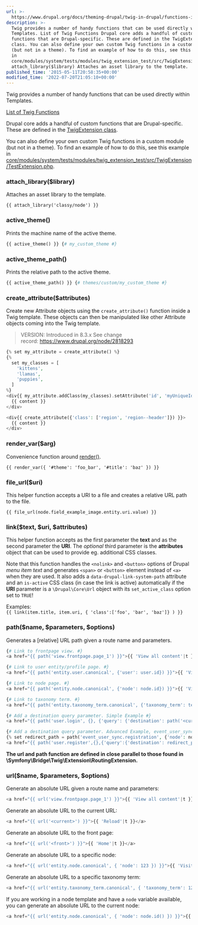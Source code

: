 ```yaml
---
url: >-
  https://www.drupal.org/docs/theming-drupal/twig-in-drupal/functions-in-twig-templates
description: >-
  Twig provides a number of handy functions that can be used directly within
  Templates. List of Twig Functions Drupal core adds a handful of custom
  functions that are Drupal-specific. These are defined in the TwigExtension
  class. You can also define your own custom Twig functions in a custom module
  (but not in a theme). To find an example of how to do this, see this example
  in
  core/modules/system/tests/modules/twig_extension_test/src/TwigExtension/TestExtension.php.
  attach_library($library) Attaches an asset library to the template.
published_time: '2015-05-11T20:58:35+00:00'
modified_time: '2022-07-20T21:05:10+00:00'
---
```

Twig provides a number of handy functions that can be used directly within Templates.

[List of Twig Functions](https://twig.symfony.com/doc/2.x/functions/index.html)

Drupal core adds a handful of custom functions that are Drupal-specific. These are defined in the [TwigExtension class](https://api.drupal.org/api/drupal/core%21lib%21Drupal%21Core%21Template%21TwigExtension.php/class/TwigExtension/9).

You can also define your own custom Twig functions in a custom module (but not in a theme). To find an example of how to do this, see this example in [core/modules/system/tests/modules/twig\_extension\_test/src/TwigExtension/TestExtension.php](https://api.drupal.org/api/drupal/core%21modules%21system%21tests%21modules%21twig%5Fextension%5Ftest%21src%21TwigExtension%21TestExtension.php/9).

### attach\_library($library)

Attaches an asset library to the template.

`{{ attach_library('classy/node') }}`

### active\_theme()

Prints the machine name of the active theme.

```php
{{ active_theme() }} {# my_custom_theme #}
```

### active\_theme\_path()

Prints the relative path to the active theme.

```php
{{ active_theme_path() }} {# themes/custom/my_custom_theme #}

```

### create\_attribute($attributes)

Create new Attribute objects using the `create_attribute()` function inside a Twig template. These objects can then be manipulated like other Attribute objects coming into the Twig template.

<!-- note-version -->
> VERSION: Introduced in 8.3.x
See change record:&nbsp;https://www.drupal.org/node/2818293

```php
{% set my_attribute = create_attribute() %}
{%
  set my_classes = [
    'kittens',
    'llamas',
    'puppies',
  ]
%}
<div{{ my_attribute.addClass(my_classes).setAttribute('id', 'myUniqueId') }}>
  {{ content }}
</div>

```

```php
<div{{ create_attribute({'class': ['region', 'region--header']}) }}>
  {{ content }}
</div>

```

### render\_var($arg)

Convenience function around [render()](https://api.drupal.org/apis/render).

```twig
{{ render_var({ '#theme': 'foo_bar', '#title': 'baz' }) }}

```

### file\_url($uri)

This helper function accepts a URI to a file and creates a relative URL path to the file.

`{{ file_url(node.field_example_image.entity.uri.value) }}`

### link($text, $uri, $attributes)

This helper function accepts as the first parameter the **text** and as the second parameter the **URI**. The _optional_ third parameter is the **attributes** object that can be used to provide eg. additional CSS classes.

Note that this function handles the `<nolink>` and `<button>` options of Drupal _menu item text_ and generates `<span>` or `<button>` element instead of `<a>` when they are used. It also adds a `data-drupal-link-system-path` attribute and an `is-active` CSS class (in case the link is active) automatically if the **URI** parameter is a `\Drupal\Core\Url` object with its `set_active_class` option set to `TRUE`!

Examples:  
`{{ link(item.title, item.uri, { 'class':['foo', 'bar', 'baz']} ) }}`

### path($name, $parameters, $options)

Generates a \[relative\] URL path given a route name and parameters.

```php
{# Link to frontpage view. #}
<a href="{{ path('view.frontpage.page_1') }}">{{ 'View all content'|t }}</a>

{# Link to user entity/profile page. #}
<a href="{{ path('entity.user.canonical', {'user': user.id}) }}">{{ 'View user profile'|t }}</a>

{# Link to node page. #}
<a href="{{ path('entity.node.canonical', {'node': node.id}) }}">{{ 'View node page'|t }}</a>

{# Link to taxonomy term. #}
<a href="{{ path('entity.taxonomy_term.canonical', {'taxonomy_term': term.id}) }}">{{ 'View taxonomy term'|t }}</a>

{# Add a destination query parameter. Simple Example #}
<a href="{{ path('user.login', {}, {'query': {'destination': path('<current>') }}) }}">{{ 'View node page'|t }}</a>.

{# Add a destination query parameter. Advanced Example, event_user_sync.registration is a custom route from a custom module with the name event_user_sync #}
{% set redirect_path = path('event_user_sync.registration', {'node': node.id}) %}
<a href="{{ path('user.register',{},{'query':{'destination': redirect_path }}) }}">{{ 'Register'|t }}</a>


```

**The url and path function are defined in close parallel to those found in \\Symfony\\Bridge\\Twig\\Extension\\RoutingExtension.**

### url($name, $parameters, $options)

Generate an absolute URL given a route name and parameters:

```php
<a href="{{ url('view.frontpage.page_1') }}">{{ 'View all content'|t }}</a>

```

Generate an absolute URL to the current URL:

```php
<a href="{{ url('<current>') }}">{{ 'Reload'|t }}</a>
```

Generate an absolute URL to the front page:

```php
<a href="{{ url('<front>') }}">{{ 'Home'|t }}</a>
```

Generate an absolute URL to a specific node:

```php
<a href="{{ url('entity.node.canonical', { 'node': 123 }) }}">{{ 'Visit node 123'|t }}</a>
```

Generate an absolute URL to a specific taxonomy term:

```php
<a href="{{ url('entity.taxonomy_term.canonical', { 'taxonomy_term': 123 }) }}">{{ 'Visit taxonomy term 123'|t }}</a>
```

If you are working in a node template and have a `node` variable available, you can generate an absolute URL to the current node:

```php
<a href="{{ url('entity.node.canonical', { 'node': node.id() }) }}">{{ 'Visit this page'|t }}</a>
```